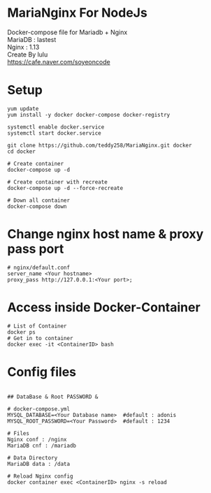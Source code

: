 # MariaNginx For NodeJs
Docker-compose file for Mariadb + Nginx \
MariaDB : lastest \
Nginx : 1.13 \
Create By lulu \
https://cafe.naver.com/soyeoncode
# Setup
```
yum update
yum install -y docker docker-compose docker-registry

systemctl enable docker.service
systemctl start docker.service

git clone https://github.com/teddy258/MariaNginx.git docker
cd docker

# Create container
docker-compose up -d

# Create container with recreate
docker-compose up -d --force-recreate

# Down all container
docker-compose down
```
# Change nginx host name & proxy pass port
```
# nginx/default.conf
server_name <Your hostname>
proxy_pass http://127.0.0.1:<Your port>;
```
# Access inside Docker-Container 
```
# List of Container
docker ps
# Get in to container
docker exec -it <ContainerID> bash
```
# Config files
```

## DataBase & Root PASSWORD &

# docker-compose.yml
MYSQL_DATABASE=<Your Database name>  #default : adonis
MYSQL_ROOT_PASSWORD=<Your Password>  #default : 1234

# Files
Nginx conf : /nginx 
MariaDB cnf : /mariadb

# Data Directory
MariaDB data : /data

# Reload Nginx config
docker container exec <ContainerID> nginx -s reload
```


